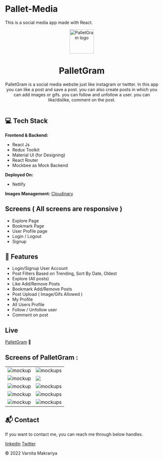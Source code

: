 # Pallet-Media

This is a social media app made with React.

<p align="center">
  <a href="https://pallet-media.netlify.app/" rel="noopener" target="_blank"><img width="80" src="https://res.cloudinary.com/dqgqdj4jf/image/upload/v1654792459/PalletGram/screens/favicon_q2nzv3.png" alt="PalletGram logo"></a></p>
</p>

<h1 align="center"><b>PalletGram</b></h1>

<div align="center">
PalletGram is a social media website just like instagram or twitter. In this app you can like a post and save a post. you can also create posts in which you can add images or gifs. you can follow and unfollow a user. you can like/dislike, comment on the post.
</div><br/>


## 💻 Tech Stack
**Frontend & Backend:**

- React Js
- Redux Toolkit
- Material UI (for Designing)
-  React Router
- Mockbee as Mock Backend



**Deployed On:**

- Netlify


**Images Management:** [Cloudinary](https://cloudinary.com/)



##  Screens ( All screens are responsive )
   - Explore Page
   - Bookmark Page
   - User Profile page
   - Login / Logout
   - Signup

## 🚀 Features
- Login/Signup User Account
- Post Filters Based on Trending, Sort By Date, Oldest 
- Explore (All posts)
- Like Add/Remove Posts
- Bookmark Add/Remove Posts
- Post Upload ( Image/Gifs Allowed )
- My Profile
- All Users Profile
- Follow / Unfollow user
- Comment on post


## Live
[PalletGram](https://pallet-media.netlify.app/) 🚀


## Screens of PalletGram :

<table>
  <tr>
    <td><img src="https://res.cloudinary.com/dqgqdj4jf/image/upload/v1654787232/PalletGram/screens/Screenshot_2022-06-09_203241_cmwvpi.png
" alt="mockup" /></td>
    <td><img src="https://res.cloudinary.com/dqgqdj4jf/image/upload/v1654787232/PalletGram/screens/Screenshot_2022-06-09_203601_lndj1x.png" alt="mockups" /></td>
  </tr>
  <tr>
    <td><img src="https://res.cloudinary.com/dqgqdj4jf/image/upload/v1654787232/PalletGram/screens/Screenshot_2022-06-09_203642_rpjjur.png" alt="mockup" /></td>
    <td><img src="https://res.cloudinary.com/dqgqdj4jf/image/upload/v1654791100/PalletGram/screens/Screenshot_2022-06-09_204315_um0x5w.png" /></td>
  </tr>
  <tr>
    <td><img src="https://res.cloudinary.com/dqgqdj4jf/image/upload/v1654791100/PalletGram/screens/Screenshot_2022-06-09_204707_pvxamd.png" alt="mockup" /></td>
    <td><img src="https://res.cloudinary.com/dqgqdj4jf/image/upload/v1654791100/PalletGram/screens/Screenshot_2022-06-09_204647_kwwrgf.png" alt="mockups" /></td>
  </tr>
  <tr>
    <td><img src="https://res.cloudinary.com/dqgqdj4jf/image/upload/v1654791100/PalletGram/screens/Screenshot_2022-06-09_204647_kwwrgf.png" alt="mockup" /></td>
    <td><img src="https://res.cloudinary.com/dqgqdj4jf/image/upload/v1654791100/PalletGram/screens/Screenshot_2022-06-09_204613_indilr.png" alt="mockups" /></td>
  </tr>
  <tr>
    <td><img src="https://res.cloudinary.com/dqgqdj4jf/image/upload/v1654793287/PalletGram/screens/Screenshot_2022-06-09_221707_ojmg6g.png" alt="mockup" /></td>
    <td><img src="https://res.cloudinary.com/dqgqdj4jf/image/upload/v1654793285/PalletGram/screens/Screenshot_2022-06-09_221743_joecqj.png" alt="mockups" /></td>
  </tr>
</table>
<h2>📬 Contact</h2>

If you want to contact me, you can reach me through below handles.

[linkedin](https://www.linkedin.com/in/varnita-makrariya-307177191/)
[Twitter](https://twitter.com/VarnitaMakrari1)

© 2022 Varnita Makrariya

